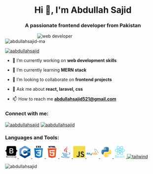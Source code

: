 <h1 align="center">Hi 👋, I'm Abdullah Sajid</h1>
<h3 align="center">A passionate frontend developer from Pakistan</h3>

<img align="right" alt="web developer" width="400" src="https://media1.giphy.com/media/L8K62iTDkzGX6/giphy.gif?cid=ecf05e47sh4jz8psxc769yvkwb390rcflg8gj1okmnmuv41u&rid=giphy.gif&ct=g">

<p align="left"> <img src="https://komarev.com/ghpvc/?username=abdullahsajid-ma&label=Profile%20views&color=0e75b6&style=flat" alt="abdullahsajid-ma" /> </p>

<p align="left"> <a href="https://twitter.com/aabdullahsajid" target="blank"><img src="https://img.shields.io/twitter/follow/aabdullahsajid?logo=twitter&style=for-the-badge" alt="aabdullahsajid" /></a> </p>

- 🔭 I’m currently working on **web development skills**

- 🌱 I’m currently learning **MERN stack**

- 👯 I’m looking to collaborate on **frontend projects**

- 💬 Ask me about **react, laravel, css**

- 📫 How to reach me **abdullahsajid521@gmail.com**

<h3 align="left">Connect with me:</h3>
<p align="left">
<a href="https://twitter.com/aabdullahsajid" target="blank"><img align="center" src="https://raw.githubusercontent.com/rahuldkjain/github-profile-readme-generator/master/src/images/icons/Social/twitter.svg" alt="aabdullahsajid" height="30" width="40" /></a>
<a href="https://linkedin.com/in/aabdullahsajid" target="blank"><img align="center" src="https://raw.githubusercontent.com/rahuldkjain/github-profile-readme-generator/master/src/images/icons/Social/linked-in-alt.svg" alt="aabdullahsajid" height="30" width="40" /></a>
</p>

<h3 align="left">Languages and Tools:</h3>
<p align="left"> <a href="https://getbootstrap.com" target="_blank" rel="noreferrer"> <img src="https://raw.githubusercontent.com/devicons/devicon/master/icons/bootstrap/bootstrap-plain-wordmark.svg" alt="bootstrap" width="40" height="40"/> </a> <a href="https://www.w3schools.com/cpp/" target="_blank" rel="noreferrer"> <img src="https://raw.githubusercontent.com/devicons/devicon/master/icons/cplusplus/cplusplus-original.svg" alt="cplusplus" width="40" height="40"/> </a> <a href="https://www.w3schools.com/css/" target="_blank" rel="noreferrer"> <img src="https://raw.githubusercontent.com/devicons/devicon/master/icons/css3/css3-original-wordmark.svg" alt="css3" width="40" height="40"/> </a> <a href="https://www.w3.org/html/" target="_blank" rel="noreferrer"> <img src="https://raw.githubusercontent.com/devicons/devicon/master/icons/html5/html5-original-wordmark.svg" alt="html5" width="40" height="40"/> </a> <a href="https://www.java.com" target="_blank" rel="noreferrer"> <img src="https://raw.githubusercontent.com/devicons/devicon/master/icons/java/java-original.svg" alt="java" width="40" height="40"/> </a> <a href="https://developer.mozilla.org/en-US/docs/Web/JavaScript" target="_blank" rel="noreferrer"> <img src="https://raw.githubusercontent.com/devicons/devicon/master/icons/javascript/javascript-original.svg" alt="javascript" width="40" height="40"/> </a> <a href="https://www.mysql.com/" target="_blank" rel="noreferrer"> <img src="https://raw.githubusercontent.com/devicons/devicon/master/icons/mysql/mysql-original-wordmark.svg" alt="mysql" width="40" height="40"/> </a> <a href="https://www.python.org" target="_blank" rel="noreferrer"> <img src="https://raw.githubusercontent.com/devicons/devicon/master/icons/python/python-original.svg" alt="python" width="40" height="40"/> </a> <a href="https://reactjs.org/" target="_blank" rel="noreferrer"> <img src="https://raw.githubusercontent.com/devicons/devicon/master/icons/react/react-original-wordmark.svg" alt="react" width="40" height="40"/> </a> <a href="https://tailwindcss.com/" target="_blank" rel="noreferrer"> <img src="https://www.vectorlogo.zone/logos/tailwindcss/tailwindcss-icon.svg" alt="tailwind" width="40" height="40"/> </a> </p>



<p><img align="center" src="https://github-readme-stats.vercel.app/api?username=abdullahsajid&show_icons=true&theme=tokyonight" alt="abdullahsajid" /></p>
